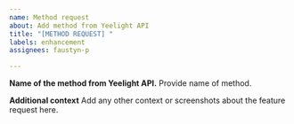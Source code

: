 ```yaml
---
name: Method request
about: Add method from Yeelight API
title: "[METHOD REQUEST] "
labels: enhancement
assignees: faustyn-p

---
```


**Name of the method from Yeelight API.**
Provide name of method.

**Additional context**
Add any other context or screenshots about the feature request here.
